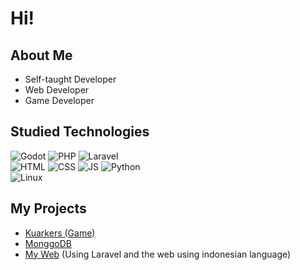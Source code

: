 # Hi! 

## About Me
- Self-taught Developer
- Web Developer
- Game Developer

## Studied Technologies
  ![Godot](https://img.shields.io/badge/-Godot%20Engine%204-478CBF?logo=godotengine&logoColor=white&style=flat)
  ![PHP](https://img.shields.io/badge/-PHP%208.3-777BB4?logo=php&logoColor=white&style=flat&logoSize=auto)
  ![Laravel](https://img.shields.io/badge/-Laravel%2011-FF2D20?logo=laravel&logoColor=white&style=flat&logoSize=auto)<br>
  ![HTML](https://img.shields.io/badge/-HTML5-E34F26?logo=html5&logoColor=white&style=flat&logoSize=auto)
  ![CSS](https://img.shields.io/badge/-CSS3-1572B6?logo=css3&logoColor=white&style=flat&logoSize=auto)
  ![JS](https://img.shields.io/badge/-JS-F7DF1E?logo=javascript&logoColor=white&style=flat&logoSize=auto)
  ![Python](https://img.shields.io/badge/-Python%203-3776AB?logo=python&logoColor=white&style=flat)<br>
  ![Linux](https://img.shields.io/badge/-Linux-FCC624?logo=linux&logoColor=black&style=flat)

## My Projects
- [Kuarkers (Game)](https://github.com/Riizlaah/kuarkers-g)
- [MonggoDB](https://github.com/Riizlaah/monggodb)
- [My Web](https://hekerd.eu.org/) (Using Laravel and the web using indonesian language)

